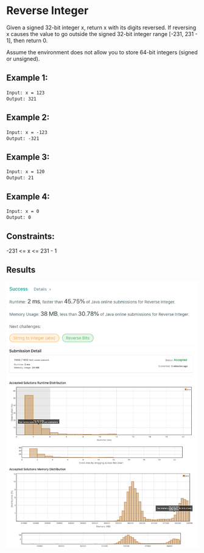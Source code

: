 # Reverse Integer

Given a signed 32-bit integer x, return x with its digits reversed. If reversing x causes the value to go outside the signed 32-bit integer range [-231, 231 - 1], then return 0.

Assume the environment does not allow you to store 64-bit integers (signed or unsigned).

## Example 1:

    Input: x = 123
    Output: 321

## Example 2:

    Input: x = -123
    Output: -321

## Example 3:

    Input: x = 120
    Output: 21

## Example 4:

    Input: x = 0
    Output: 0

## Constraints:

-231 <= x <= 231 - 1

## Results

![](reverseInteger.png)
![](reverseInteger2.png)